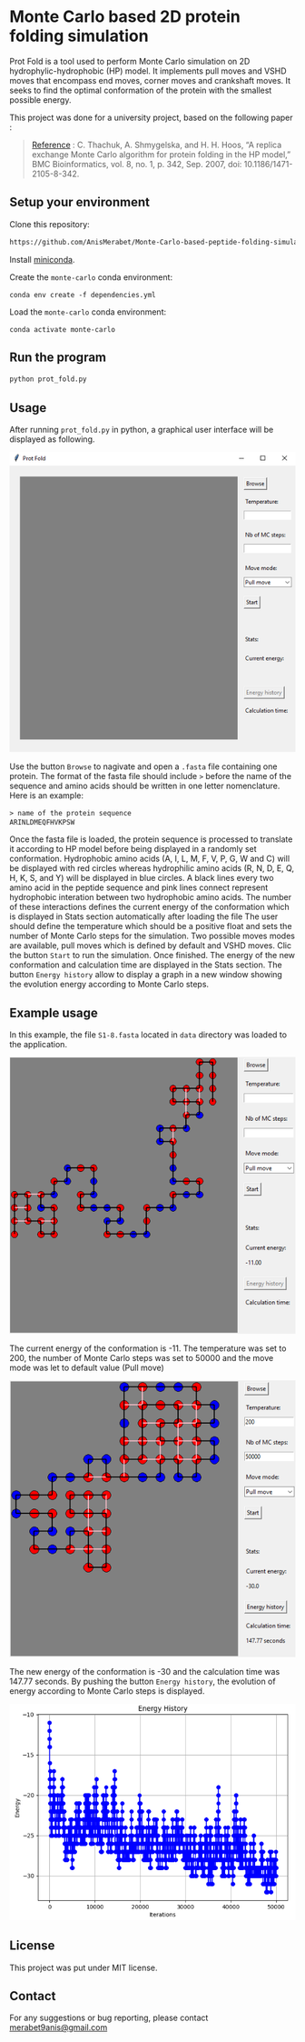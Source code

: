 # Monte Carlo based 2D protein folding simulation

Prot Fold is a tool used to perform Monte Carlo simulation on 2D hydrophylic-hydrophobic (HP) model. It implements pull moves and VSHD moves that encompass end moves, corner moves and crankshaft moves. It seeks to find the optimal conformation of the protein with the smallest possible energy.

This project was done for a university project, based on the following paper :

> [Reference](https://bmcbioinformatics.biomedcentral.com/articles/10.1186/1471-2105-8-342#ref-CR50) :
C. Thachuk, A. Shmygelska, and H. H. Hoos, “A replica exchange Monte Carlo algorithm for protein folding in the HP model,” BMC Bioinformatics, vol. 8, no. 1, p. 342, Sep. 2007, doi: 10.1186/1471-2105-8-342.

## Setup your environment

Clone this repository:

```bash
https://github.com/AnisMerabet/Monte-Carlo-based-peptide-folding-simulation.git
```

Install [miniconda](https://docs.conda.io/en/latest/miniconda.html).

Create the `monte-carlo` conda environment:

```
conda env create -f dependencies.yml
```

Load the `monte-carlo` conda environment:

```
conda activate monte-carlo
```

## Run the program

```bash
python prot_fold.py
```

## Usage

After running `prot_fold.py` in python, a graphical user interface will be displayed as following.

![Illustration](doc/figures/illustration1.png)

Use the button `Browse` to nagivate and open a `.fasta` file containing one protein. The format of the fasta file should include `>` before the name of the sequence and amino acids should be written in one letter nomenclature.
Here is an example:

```
> name of the protein sequence
ARINLDMEQFHVKPSW
```

Once the fasta file is loaded, the protein sequence is processed to translate it according to HP model before being displayed in a randomly set conformation. Hydrophobic amino acids (A, I, L, M, F, V, P, G, W and C) will be displayed with red circles whereas hydrophilic amino acids (R, N, D, E, Q, H, K, S, and Y) will be displayed in blue circles.
A black lines  every two amino acid in the peptide sequence and pink lines connect represent hydrophobic interation between two hydrophobic amino acids. The number of these interactions defines the current energy of the conformation which is displayed in Stats section automatically after loading the file
The user should define the temperature which should be a positive float and sets the number of Monte Carlo steps for the simulation. Two possible moves modes are available, pull moves which is defined by default and VSHD moves.
Clic the button `Start` to run the simulation. Once finished. The energy of the new conformation and calculation time are displayed in the Stats section. The button `Energy history` allow to display a graph in a new window showing the evolution energy according to Monte Carlo steps.

## Example usage

In this example, the file `S1-8.fasta` located in `data` directory was loaded to the application.

![Illustration](doc/figures/illustration2.png)

The current energy of the conformation is -11.
The temperature was set to 200, the number of Monte Carlo steps was set to 50000 and the move mode was let to default value (Pull move)

![Illustration](doc/figures/illustration3.png)

The new energy of the conformation is -30 and the calculation time was 147.77 seconds.
By pushing the button `Energy history`, the evolution of energy according to Monte Carlo steps is displayed.

![Illustration](doc/figures/illustration4.png)

## License

This project was put under MIT license.

## Contact

For any suggestions or bug reporting, please contact merabet9anis@gmail.com
